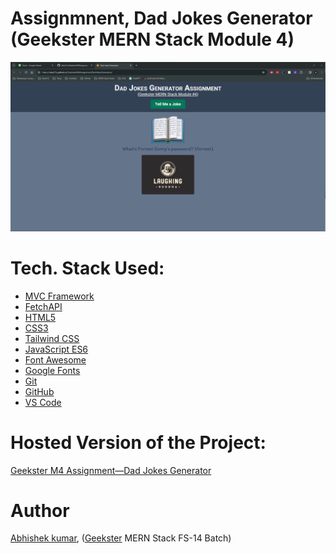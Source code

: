# Assignmnent, Dad Jokes Generator (Geekster MERN Stack Module 4)
![](thumbnail.png)
<!-- ![](mvcDiagram.png) -->

# Tech. Stack Used:
+ [MVC Framework](https://en.wikipedia.org/wiki/Model%E2%80%93view%E2%80%93controller)
+ [FetchAPI](https://developer.mozilla.org/en-US/docs/Web/API/Fetch_API)
+ [HTML5](https://en.wikipedia.org/wiki/HTML5)
+ [CSS3](https://en.wikipedia.org/wiki/CSS)
+ [Tailwind CSS](https://tailwindcss.com/)
+ [JavaScript ES6](https://en.wikipedia.org/wiki/JavaScript)
+ [Font Awesome](https://fontawesome.com/icons)
+ [Google Fonts](https://fonts.google.com/)
+ [Git](https://en.wikipedia.org/wiki/Git)
+ [GitHub](https://github.com/)
+ [VS Code](https://code.visualstudio.com/)

# Hosted Version of the Project:
[Geekster M4 Assignment&mdash;Dad Jokes Generator](https://alex21c.github.io/GeeksterM4AssignmentDadJokesGenerator/)

# Author
[Abhishek kumar](https://www.linkedin.com/in/alex21c/), ([Geekster](https://geekster.in/) MERN Stack FS-14 Batch)
